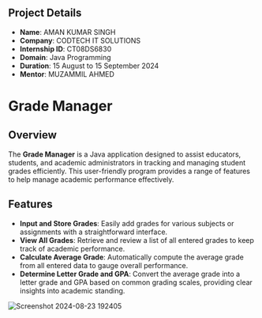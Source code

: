 ## Project Details

- **Name**: AMAN KUMAR SINGH
- **Company**: CODTECH IT SOLUTIONS
- **Internship ID**: CT08DS6830
- **Domain**: Java Programming
- **Duration**: 15 August to 15 September 2024
- **Mentor**: MUZAMMIL AHMED

# Grade Manager

## Overview

The **Grade Manager** is a Java application designed to assist educators, students, and academic administrators in tracking and managing student grades efficiently. This user-friendly program provides a range of features to help manage academic performance effectively.

## Features

- **Input and Store Grades**: Easily add grades for various subjects or assignments with a straightforward interface.
- **View All Grades**: Retrieve and review a list of all entered grades to keep track of academic performance.
- **Calculate Average Grade**: Automatically compute the average grade from all entered data to gauge overall performance.
- **Determine Letter Grade and GPA**: Convert the average grade into a letter grade and GPA based on common grading scales, providing clear insights into academic standing.

![Screenshot 2024-08-23 192405](https://github.com/user-attachments/assets/dd6271cb-a5f5-4b00-8fd7-ff9763137db2)

